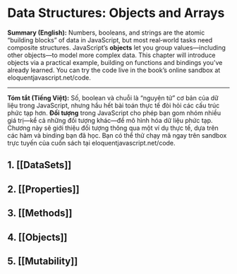 # Data Structures: Objects and Arrays
**Summary (English):**
Numbers, booleans, and strings are the atomic “building blocks” of data in JavaScript, but most real‐world tasks need composite structures. JavaScript’s **objects** let you group values—including other objects—to model more complex data. This chapter will introduce objects via a practical example, building on functions and bindings you’ve already learned. You can try the code live in the book’s online sandbox at eloquentjavascript.net/code.

---

**Tóm tắt (Tiếng Việt):**
Số, boolean và chuỗi là “nguyên tử” cơ bản của dữ liệu trong JavaScript, nhưng hầu hết bài toán thực tế đòi hỏi các cấu trúc phức tạp hơn. **Đối tượng** trong JavaScript cho phép bạn gom nhóm nhiều giá trị—kể cả những đối tượng khác—để mô hình hóa dữ liệu phức tạp. Chương này sẽ giới thiệu đối tượng thông qua một ví dụ thực tế, dựa trên các hàm và binding bạn đã học. Bạn có thể thử chạy mã ngay trên sandbox trực tuyến của cuốn sách tại eloquentjavascript.net/code.

## 1. [[DataSets]]
## 2. [[Properties]]

## 3. [[Methods]]

## 4. [[Objects]]

## 5. [[Mutability]]

